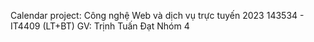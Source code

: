 Calendar project: 
Công nghệ Web và dịch vụ trực tuyến 2023
143534 - IT4409 (LT+BT)
GV: Trịnh Tuấn Đạt
Nhóm 4
